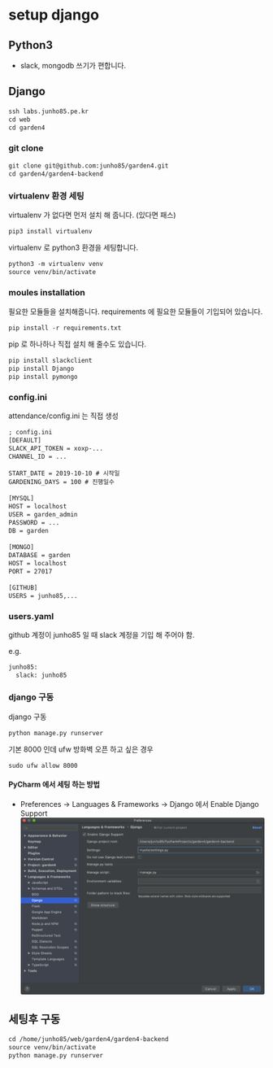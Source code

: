 # setup django

## Python3
* slack, mongodb 쓰기가 편합니다.

## Django
```
ssh labs.junho85.pe.kr
cd web
cd garden4
```

### git clone
```
git clone git@github.com:junho85/garden4.git
cd garden4/garden4-backend
```

### virtualenv 환경 세팅
virtualenv 가 없다면 먼저 설치 해 줍니다. (있다면 패스)
```
pip3 install virtualenv
```

virtualenv 로 python3 환경을 세팅합니다.
```
python3 -m virtualenv venv
source venv/bin/activate
```

### moules installation
필요한 모듈들을 설치해줍니다. requirements 에 필요한 모듈들이 기입되어 있습니다.
```
pip install -r requirements.txt
```

pip 로 하나하나 직접 설치 해 줄수도 있습니다.
```
pip install slackclient
pip install Django
pip install pymongo
```


### config.ini
attendance/config.ini 는 직접 생성
```
; config.ini
[DEFAULT]
SLACK_API_TOKEN = xoxp-...
CHANNEL_ID = ...

START_DATE = 2019-10-10 # 시작일
GARDENING_DAYS = 100 # 진행일수

[MYSQL]
HOST = localhost
USER = garden_admin
PASSWORD = ...
DB = garden

[MONGO]
DATABASE = garden
HOST = localhost
PORT = 27017

[GITHUB]
USERS = junho85,...
```

### users.yaml
github 계정이 junho85 일 때 slack 계정을 기입 해 주어야 함.

e.g.
```
junho85:
  slack: junho85
```

### django 구동
django 구동
```
python manage.py runserver
```

기본 8000 인데 ufw 방화벽 오픈 하고 싶은 경우
```
sudo ufw allow 8000
```

#### PyCharm 에서 세팅 하는 방법
* Preferences -> Languages & Frameworks -> Django 에서 Enable Django Support
![](django.png)


## 세팅후 구동
```
cd /home/junho85/web/garden4/garden4-backend
source venv/bin/activate
python manage.py runserver
```
